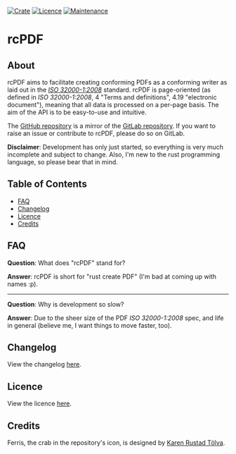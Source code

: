 [![Crate](https://img.shields.io/crates/v/rc_pdf?style=flat-square)](https://crates.io/crates/rc_pdf)
[![Licence](https://img.shields.io/crates/l/rc_pdf?style=flat-square)](https://gitlab.com/Jockerkat/rcpdf/-/blob/master/Licence.md)
[![Maintenance](https://img.shields.io/maintenance/yes/2022?style=flat-square)]()

# rcPDF

## About

rcPDF aims to facilitate creating conforming PDFs as a conforming writer as laid out in the *[ISO 32000-1:2008](https://www.adobe.com/content/dam/acom/en/devnet/pdf/pdfs/PDF32000_2008.pdf)* standard.
rcPDF is page-oriented (as defined in *ISO 32000-1:2008*, 4 "Terms and definitions", 4.19 "electronic document"), meaning that all data is processed on a per-page basis.
The aim of the API is to be easy-to-use and intuitive.

The [GitHub repository](https://github.com/Jockerkat/rcPDF) is a mirror of the [GitLab repository](https://gitlab.com/Jockerkat/rcpdf).
If you want to raise an issue or contribute to rcPDF, please do so on GitLab.

**Disclaimer**: Development has only just started, so everything is very much incomplete and subject to change.
Also, I'm new to the rust programming language, so please bear that in mind.

## Table of Contents

- [FAQ](#faq)
- [Changelog](#changelog)
- [Licence](#licence)
- [Credits](#credits)

## FAQ

**Question**: What does "rcPDF" stand for?

**Answer**: rcPDF is short for "rust create PDF" (I'm bad at coming up with names :p).

---

**Question**: Why is development so slow?

**Answer**: Due to the sheer size of the PDF *ISO 32000-1:2008* spec, and life in general (believe me, I want things to move faster, too).

## Changelog

View the changelog [here](CHANGELOG.md).

## Licence

View the licence [here](LICENCE.md).

## Credits

Ferris, the crab in the repository's icon, is designed by [Karen Rustad Tölva](https://rustacean.net/).
